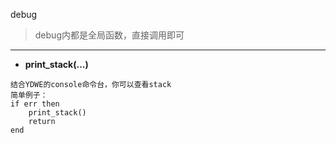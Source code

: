 debug

> debug内都是全局函数，直接调用即可

---

* **print_stack(...)**
```
结合YDWE的console命令台，你可以查看stack
简单例子：
if err then
    print_stack()
    return
end
```
